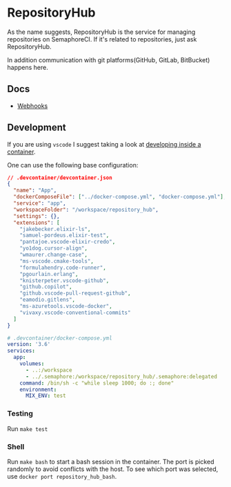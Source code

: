 # RepositoryHub

As the name suggests, RepositoryHub is the service for managing repositories on
SemaphoreCI. If it's related to repositories, just ask RepositoryHub.

In addition communication with git platforms(GitHub, GitLab, BitBucket) happens here.

## Docs

- [Webhooks](docs/webhooks.md)

## Development

If you are using `vscode` I suggest taking a look at [developing inside a container](https://code.visualstudio.com/docs/remote/containers).

One can use the following base configuration:

```json
// .devcontainer/devcontainer.json
{
  "name": "App",
  "dockerComposeFile": ["../docker-compose.yml", "docker-compose.yml"],
  "service": "app",
  "workspaceFolder": "/workspace/repository_hub",
  "settings": {},
  "extensions": [
    "jakebecker.elixir-ls",
    "samuel-pordeus.elixir-test",
    "pantajoe.vscode-elixir-credo",
    "yo1dog.cursor-align",
    "wmaurer.change-case",
    "ms-vscode.cmake-tools",
    "formulahendry.code-runner",
    "pgourlain.erlang",
    "knisterpeter.vscode-github",
    "github.copilot",
    "github.vscode-pull-request-github",
    "eamodio.gitlens",
    "ms-azuretools.vscode-docker",
    "vivaxy.vscode-conventional-commits"
  ]
}
```

```yaml
# .devcontainer/docker-compose.yml
version: '3.6'
services:
  app:
    volumes:
      - ..:/workspace
      - ../.semaphore:/workspace/repository_hub/.semaphore:delegated
    command: /bin/sh -c "while sleep 1000; do :; done"
    environment:
      MIX_ENV: test
```

### Testing

Run `make test`

### Shell

Run `make bash` to start a bash session in the container. The port is picked randomly to avoid conflicts with the host.
To see which port was selected, use `docker port repository_hub_bash`.
